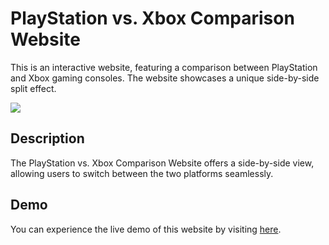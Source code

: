 # PlayStation vs. Xbox Comparison Website

This is an interactive website, featuring a comparison between PlayStation and Xbox gaming consoles. The website showcases a unique side-by-side split effect.

![](https://github.com/kinishii1/split-landing-page/blob/main/split-landing.gif)

## Description

The PlayStation vs. Xbox Comparison Website offers a side-by-side view, allowing users to switch between the two platforms seamlessly.

## Demo

You can experience the live demo of this website by visiting [here](https://kinishii1.github.io/split-landing-page/).
